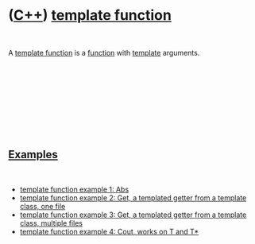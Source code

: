 



 

 

 

 

 

([C++](Cpp.htm)) [template function](CppTemplateFunction.htm)
=============================================================

 

A [template function](CppTemplateFunction.htm) is a
[function](CppFunction.htm) with [template](CppTemplate.htm) arguments.

 

 

 

 

 

[Examples](CppExample.htm)
--------------------------

 

-   [template function example 1: Abs](CppTemplateFunctionExample1.htm)
-   [template function example 2: Get, a templated getter from a
    template class, one file](CppTemplateFunctionExample2.htm)
-   [template function example 3: Get, a templated getter from a
    template class, multiple files](CppTemplateFunctionExample3.htm)
-   [template function example 4: Cout, works on T and
    T\*](CppTemplateFunctionExample4.htm)

 

 

 

 

 





 




